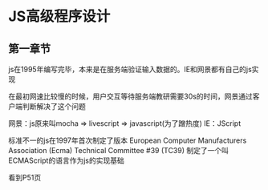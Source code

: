 # JS高级程序设计

## 第一章节

js在1995年编写完毕，本来是在服务端验证输入数据的。IE和网景都有自己的js实现

在最初网速比较慢的时候，用户交互等待服务端教研需要30s的时间，网景通过客户端判断解决了这个问题

网景：js原来叫mocha => livescript => javascript(为了蹭热度)
IE：JScript

标准不一的js在1997年首次制定了版本 European Computer Manufacturers Association (Ecma)  Technical Committee #39 (TC39) 制定了一个叫ECMAScript的语言作为js的实现基础



看到P51页